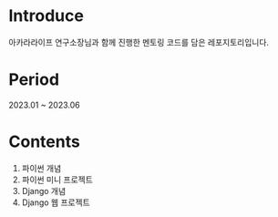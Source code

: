 # Introduce
아카라라이프 연구소장님과 함께 진행한 멘토링 코드를 담은 레포지토리입니다.

# Period
2023.01 ~ 2023.06

# Contents
1. 파이썬 개념
2. 파이썬 미니 프로젝트
3. Django 개념
4. Django 웹 프로젝트
